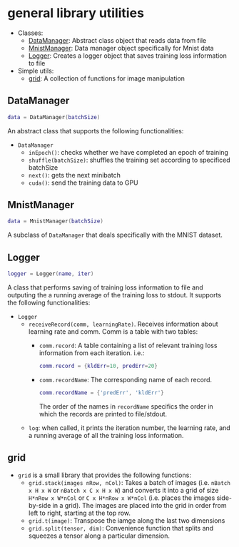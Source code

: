 # general library utilities

* Classes:
  * [DataManager](#DataManager): Abstract class object that reads data from file
  * [MnistManager](#MnistManager): Data manager object specifically for Mnist data
  * [Logger](#Logger): Creates a logger object that saves training loss information to file
* Simple utils:
  * [grid](#grid): A collection of functions for image manipulation

<a name="DataManager"></a>
## DataManager ##
```lua
data = DataManager(batchSize)
```
An abstract class that supports the following functionalities:
* `DataManager`
  * `inEpoch()`: checks whether we have completed an epoch of training
  * `shuffle(batchSize)`: shuffles the training set according to specificed batchSize
  * `next()`: gets the next minibatch
  * `cuda()`: send the training data to GPU

<a name="MnistManager"></a>
## MnistManager ##
```lua
data = MnistManager(batchSize)
```
A subclass of `DataManager` that deals specifically with the MNIST dataset.


<a name="Logger"></a>
## Logger ##
```lua
logger = Logger(name, iter)
```
A class that performs saving of training loss information to file and outputing the a running average of the training loss to stdout. It supports the following functionalities:
* `Logger`
  * `receiveRecord(comm, learningRate)`. Receives information about learning rate and comm. Comm is a table with two tables:
    * `comm.record`: A table containing a list of relevant training loss information from each iteration. i.e.:

      ```lua
      comm.record = {kldErr=10, predErr=20}
      ```
    * `comm.recordName`: The corresponding name of each record.

      ```lua
      comm.recordName = {'predErr', 'kldErr'}
      ```
      The order of the names in `recordName` specifics the order in which the records are printed to file/stdout.
  * `log`: when called, it prints the iteration number, the learning rate, and a running average of all the training loss information.

<a name="grid"></a>
## grid ##
* `grid` is a small library that provides the following functions:
  * `grid.stack(images nRow, nCol)`: Takes a batch of images (i.e. `nBatch x H x W` or `nBatch x C x H x W`) and converts it into a grid of size `H*nRow x W*nCol` or `C x H*nRow x W*nCol` (i.e. places the images side-by-side in a grid). The images are placed into the grid in order from left to right, starting at the top row.
  * `grid.t(image)`: Transpose the iamge along the last two dimensions
  * `grid.split(tensor, dim)`: Convenience function that splits and squeezes a tensor along a particular dimension.

    


